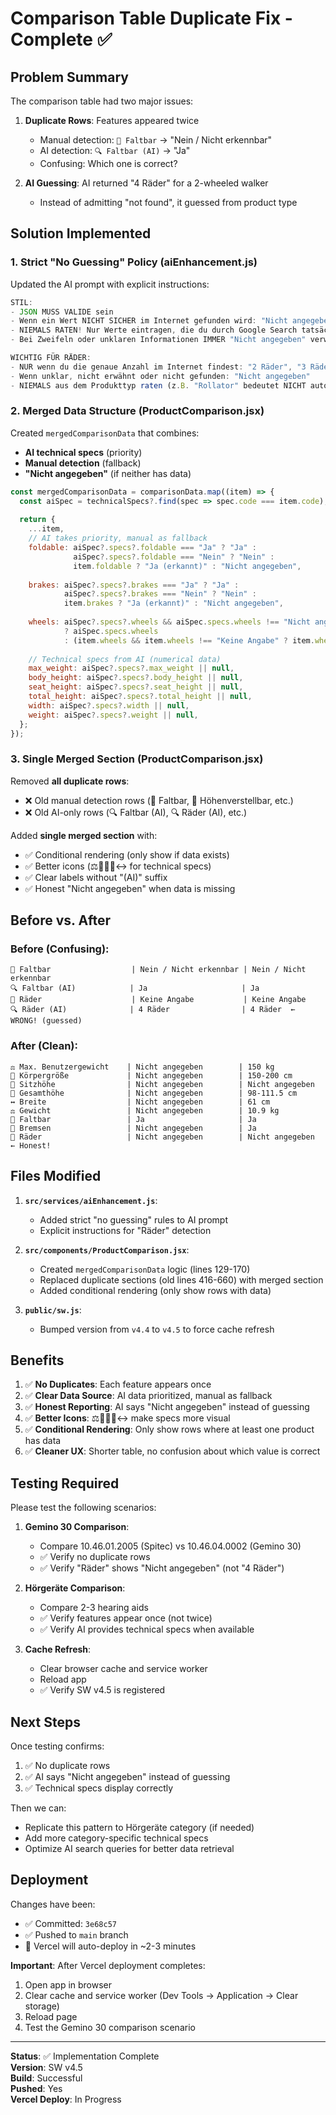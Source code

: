 # Comparison Table Duplicate Fix - Complete ✅

## Problem Summary

The comparison table had two major issues:

1. **Duplicate Rows**: Features appeared twice
   - Manual detection: `🚪 Faltbar` → "Nein / Nicht erkennbar"
   - AI detection: `🔍 Faltbar (AI)` → "Ja"
   - Confusing: Which one is correct?

2. **AI Guessing**: AI returned "4 Räder" for a 2-wheeled walker
   - Instead of admitting "not found", it guessed from product type

## Solution Implemented

### 1. Strict "No Guessing" Policy (aiEnhancement.js)

Updated the AI prompt with explicit instructions:

```javascript
STIL: 
- JSON MUSS VALIDE sein
- Wenn ein Wert NICHT SICHER im Internet gefunden wird: "Nicht angegeben"
- NIEMALS RATEN! Nur Werte eintragen, die du durch Google Search tatsächlich gefunden hast
- Bei Zweifeln oder unklaren Informationen IMMER "Nicht angegeben" verwenden

WICHTIG FÜR RÄDER:
- NUR wenn du die genaue Anzahl im Internet findest: "2 Räder", "3 Räder" oder "4 Räder"
- Wenn unklar, nicht erwähnt oder nicht gefunden: "Nicht angegeben"
- NIEMALS aus dem Produkttyp raten (z.B. "Rollator" bedeutet NICHT automatisch "4 Räder")
```

### 2. Merged Data Structure (ProductComparison.jsx)

Created `mergedComparisonData` that combines:
- **AI technical specs** (priority)
- **Manual detection** (fallback)
- **"Nicht angegeben"** (if neither has data)

```javascript
const mergedComparisonData = comparisonData.map((item) => {
  const aiSpec = technicalSpecs?.find(spec => spec.code === item.code);
  
  return {
    ...item,
    // AI takes priority, manual as fallback
    foldable: aiSpec?.specs?.foldable === "Ja" ? "Ja" : 
              aiSpec?.specs?.foldable === "Nein" ? "Nein" :
              item.foldable ? "Ja (erkannt)" : "Nicht angegeben",
              
    brakes: aiSpec?.specs?.brakes === "Ja" ? "Ja" :
            aiSpec?.specs?.brakes === "Nein" ? "Nein" :
            item.brakes ? "Ja (erkannt)" : "Nicht angegeben",
            
    wheels: aiSpec?.specs?.wheels && aiSpec.specs.wheels !== "Nicht angegeben" 
            ? aiSpec.specs.wheels 
            : (item.wheels && item.wheels !== "Keine Angabe" ? item.wheels : "Nicht angegeben"),
    
    // Technical specs from AI (numerical data)
    max_weight: aiSpec?.specs?.max_weight || null,
    body_height: aiSpec?.specs?.body_height || null,
    seat_height: aiSpec?.specs?.seat_height || null,
    total_height: aiSpec?.specs?.total_height || null,
    width: aiSpec?.specs?.width || null,
    weight: aiSpec?.specs?.weight || null,
  };
});
```

### 3. Single Merged Section (ProductComparison.jsx)

Removed **all duplicate rows**:
- ❌ Old manual detection rows (🚪 Faltbar, 📏 Höhenverstellbar, etc.)
- ❌ Old AI-only rows (🔍 Faltbar (AI), 🔍 Räder (AI), etc.)

Added **single merged section** with:
- ✅ Conditional rendering (only show if data exists)
- ✅ Better icons (⚖️📏💺📐↔️ for technical specs)
- ✅ Clear labels without "(AI)" suffix
- ✅ Honest "Nicht angegeben" when data is missing

## Before vs. After

### Before (Confusing):
```
🚪 Faltbar                  | Nein / Nicht erkennbar | Nein / Nicht erkennbar
🔍 Faltbar (AI)            | Ja                     | Ja
🔘 Räder                    | Keine Angabe           | Keine Angabe
🔍 Räder (AI)              | 4 Räder                | 4 Räder  ← WRONG! (guessed)
```

### After (Clean):
```
⚖️ Max. Benutzergewicht    | Nicht angegeben        | 150 kg
📏 Körpergröße             | Nicht angegeben        | 150-200 cm
💺 Sitzhöhe                | Nicht angegeben        | Nicht angegeben
📐 Gesamthöhe              | Nicht angegeben        | 98-111.5 cm
↔️ Breite                  | Nicht angegeben        | 61 cm
⚖️ Gewicht                 | Nicht angegeben        | 10.9 kg
🚪 Faltbar                 | Ja                     | Ja
🛑 Bremsen                 | Nicht angegeben        | Ja
🔘 Räder                   | Nicht angegeben        | Nicht angegeben  ← Honest!
```

## Files Modified

1. **`src/services/aiEnhancement.js`**:
   - Added strict "no guessing" rules to AI prompt
   - Explicit instructions for "Räder" detection

2. **`src/components/ProductComparison.jsx`**:
   - Created `mergedComparisonData` logic (lines 129-170)
   - Replaced duplicate sections (old lines 416-660) with merged section
   - Added conditional rendering (only show rows with data)

3. **`public/sw.js`**:
   - Bumped version from `v4.4` to `v4.5` to force cache refresh

## Benefits

1. ✅ **No Duplicates**: Each feature appears once
2. ✅ **Clear Data Source**: AI data prioritized, manual as fallback
3. ✅ **Honest Reporting**: AI says "Nicht angegeben" instead of guessing
4. ✅ **Better Icons**: ⚖️📏💺📐↔️ make specs more visual
5. ✅ **Conditional Rendering**: Only show rows where at least one product has data
6. ✅ **Cleaner UX**: Shorter table, no confusion about which value is correct

## Testing Required

Please test the following scenarios:

1. **Gemino 30 Comparison**:
   - Compare 10.46.01.2005 (Spitec) vs 10.46.04.0002 (Gemino 30)
   - ✅ Verify no duplicate rows
   - ✅ Verify "Räder" shows "Nicht angegeben" (not "4 Räder")

2. **Hörgeräte Comparison**:
   - Compare 2-3 hearing aids
   - ✅ Verify features appear once (not twice)
   - ✅ Verify AI provides technical specs when available

3. **Cache Refresh**:
   - Clear browser cache and service worker
   - Reload app
   - ✅ Verify SW v4.5 is registered

## Next Steps

Once testing confirms:
1. ✅ No duplicate rows
2. ✅ AI says "Nicht angegeben" instead of guessing
3. ✅ Technical specs display correctly

Then we can:
- Replicate this pattern to Hörgeräte category (if needed)
- Add more category-specific technical specs
- Optimize AI search queries for better data retrieval

## Deployment

Changes have been:
- ✅ Committed: `3e68c57`
- ✅ Pushed to `main` branch
- 🚀 Vercel will auto-deploy in ~2-3 minutes

**Important**: After Vercel deployment completes:
1. Open app in browser
2. Clear cache and service worker (Dev Tools → Application → Clear storage)
3. Reload page
4. Test the Gemino 30 comparison scenario

---

**Status**: ✅ Implementation Complete  
**Version**: SW v4.5  
**Build**: Successful  
**Pushed**: Yes  
**Vercel Deploy**: In Progress


